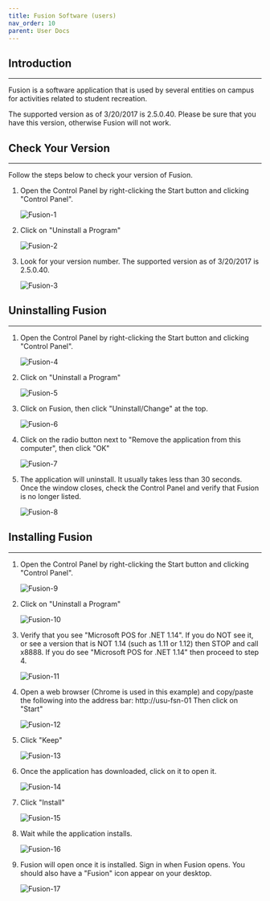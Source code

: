 ```yaml
---
title: Fusion Software (users)
nav_order: 10
parent: User Docs
---
```

## Introduction
------------------
Fusion is a software application that is used by several entities on campus for activities related to student recreation.

The supported version as of 3/20/2017 is 2.5.0.40. Please be sure that you have this version, otherwise Fusion will not work.

## Check Your Version
---------------------
Follow the steps below to check your version of Fusion.
1. Open the Control Panel by right-clicking the Start button and clicking "Control Panel".

	![Fusion-1](./images/Fusion-1.jpg)

2. Click on "Uninstall a Program"

	![Fusion-2](./images/Fusion-2.jpg)

3. Look for your version number. The supported version as of 3/20/2017 is 2.5.0.40.

	![Fusion-3](./images/Fusion-3.jpg)



## Uninstalling Fusion
----------------------
1. Open the Control Panel by right-clicking the Start button and clicking "Control Panel".

	![Fusion-4](./images/Fusion-4.jpg)

2. Click on "Uninstall a Program"

	![Fusion-5](./images/Fusion-5.jpg)

3. Click on Fusion, then click "Uninstall/Change" at the top.

	![Fusion-6](./images/Fusion-6.jpg)

4. Click on the radio button next to "Remove the application from this computer", then click "OK"

	![Fusion-7](./images/Fusion-7.jpg)

5. The application will uninstall. It usually takes less than 30 seconds. Once the window closes, check the Control Panel and verify that Fusion is no longer listed.

	![Fusion-8](./images/Fusion-8.jpg)

## Installing Fusion
----------------------
1. Open the Control Panel by right-clicking the Start button and clicking "Control Panel".

	![Fusion-9](./images/Fusion-9.jpg)

2. Click on "Uninstall a Program"

	![Fusion-10](./images/Fusion-10.jpg)

3. Verify that you see "Microsoft POS for .NET 1.14". If you do NOT see it, or see a version that is NOT 1.14 (such as 1.11 or 1.12) then STOP and call x8888. If you do see "Microsoft POS for .NET 1.14" then proceed to step 4.

	![Fusion-11](./images/Fusion-11.jpg)

4. Open a web browser (Chrome is used in this example) and copy/paste the following into the address bar: http://usu-fsn-01
Then click on "Start"

	![Fusion-12](./images/Fusion-12.jpg)

5. Click "Keep"

	![Fusion-13](./images/Fusion-13.jpg)

6. Once the application has downloaded, click on it to open it.

	![Fusion-14](./images/Fusion-14.jpg)

7. Click "Install"

	![Fusion-15](./images/Fusion-15.jpg)

8. Wait while the application installs.

	![Fusion-16](./images/Fusion-16.jpg)

9. Fusion will open once it is installed. Sign in when Fusion opens. You should also have a "Fusion" icon appear on your desktop.

	![Fusion-17](./images/Fusion-17.jpg)

